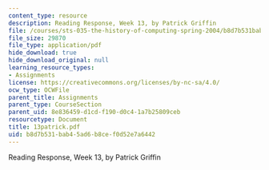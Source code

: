 ```yaml
---
content_type: resource
description: Reading Response, Week 13, by Patrick Griffin
file: /courses/sts-035-the-history-of-computing-spring-2004/b8d7b531bab45ad6b8cef0d52e7a6442_13patrick.pdf
file_size: 29870
file_type: application/pdf
hide_download: true
hide_download_original: null
learning_resource_types:
- Assignments
license: https://creativecommons.org/licenses/by-nc-sa/4.0/
ocw_type: OCWFile
parent_title: Assignments
parent_type: CourseSection
parent_uid: 8e836459-d1cd-f190-d0c4-1a7b25809ceb
resourcetype: Document
title: 13patrick.pdf
uid: b8d7b531-bab4-5ad6-b8ce-f0d52e7a6442
---
```

Reading Response, Week 13, by Patrick Griffin